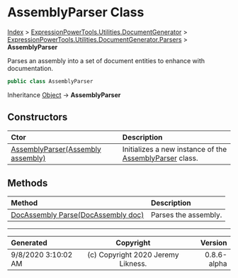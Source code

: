 ﻿# AssemblyParser Class

[Index](../index.md) > [ExpressionPowerTools.Utilities.DocumentGenerator](ExpressionPowerTools.Utilities.DocumentGenerator.a.md) > [ExpressionPowerTools.Utilities.DocumentGenerator.Parsers](ExpressionPowerTools.Utilities.DocumentGenerator.Parsers.n.md) > **AssemblyParser**

Parses an assembly into a set of document entities to enhance with documentation.

```csharp
public class AssemblyParser
```

Inheritance [Object](https://docs.microsoft.com/dotnet/api/system.object) → **AssemblyParser**

## Constructors

| Ctor | Description |
| :-- | :-- |
| [AssemblyParser(Assembly assembly)](ExpressionPowerTools.Utilities.DocumentGenerator.Parsers.AssemblyParser.ctor.md#assemblyparserassembly-assembly) | Initializes a new instance of the [AssemblyParser](ExpressionPowerTools.Utilities.DocumentGenerator.Parsers.AssemblyParser.cs.md) class. |
## Methods

| Method | Description |
| :-- | :-- |
| [DocAssembly Parse(DocAssembly doc)](ExpressionPowerTools.Utilities.DocumentGenerator.Parsers.AssemblyParser.Parse.m.md) | Parses the assembly. |

---

| Generated | Copyright | Version |
| :-- | :-: | --: |
| 9/8/2020 3:10:02 AM | (c) Copyright 2020 Jeremy Likness. | 0.8.6-alpha |
